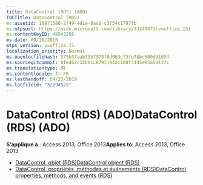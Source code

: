 ```yaml
---
title: DataControl (RDS) (ADO)
TOCTitle: DataControl (RDS)
ms:assetid: 10871580-2f49-4d1e-8acb-c3754c1797fb
ms:mtpsurl: https://msdn.microsoft.com/library/JJ248873(v=office.15)
ms:contentKeyID: 48543295
ms.date: 09/18/2015
mtps_version: v=office.15
localization_priority: Normal
ms.openlocfilehash: 375b37aab73b7973f8d063cf3fe7bbc500d91054
ms.sourcegitcommit: 8fe462c32b91c87911942c188f3445e85a54137c
ms.translationtype: MT
ms.contentlocale: fr-FR
ms.lasthandoff: 04/23/2019
ms.locfileid: "32294525"
---
```

# <a name="datacontrol-rds-ado"></a><span data-ttu-id="42b1e-102">DataControl (RDS) (ADO)</span><span class="sxs-lookup"><span data-stu-id="42b1e-102">DataControl (RDS) (ADO)</span></span>

<span data-ttu-id="42b1e-103">**S’applique à** : Access 2013, Office 2013</span><span class="sxs-lookup"><span data-stu-id="42b1e-103">**Applies to**: Access 2013, Office 2013</span></span>

- [<span data-ttu-id="42b1e-104">DataControl, objet (RDS)</span><span class="sxs-lookup"><span data-stu-id="42b1e-104">DataControl object (RDS)</span></span>](datacontrol-object-rds.md)
- [<span data-ttu-id="42b1e-105">DataControl, propriétés, méthodes et événements (RDS)</span><span class="sxs-lookup"><span data-stu-id="42b1e-105">DataControl properties, methods, and events (RDS)</span></span>](datacontrol-properties-methods-and-events-rds.md)

